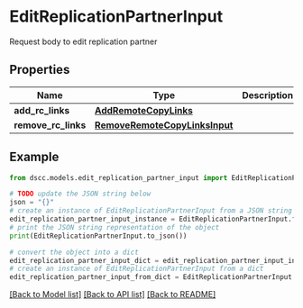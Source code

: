 # EditReplicationPartnerInput

Request body to edit replication partner

## Properties

Name | Type | Description | Notes
------------ | ------------- | ------------- | -------------
**add_rc_links** | [**AddRemoteCopyLinks**](AddRemoteCopyLinks.md) |  | [optional] 
**remove_rc_links** | [**RemoveRemoteCopyLinksInput**](RemoveRemoteCopyLinksInput.md) |  | [optional] 

## Example

```python
from dscc.models.edit_replication_partner_input import EditReplicationPartnerInput

# TODO update the JSON string below
json = "{}"
# create an instance of EditReplicationPartnerInput from a JSON string
edit_replication_partner_input_instance = EditReplicationPartnerInput.from_json(json)
# print the JSON string representation of the object
print(EditReplicationPartnerInput.to_json())

# convert the object into a dict
edit_replication_partner_input_dict = edit_replication_partner_input_instance.to_dict()
# create an instance of EditReplicationPartnerInput from a dict
edit_replication_partner_input_from_dict = EditReplicationPartnerInput.from_dict(edit_replication_partner_input_dict)
```
[[Back to Model list]](../README.md#documentation-for-models) [[Back to API list]](../README.md#documentation-for-api-endpoints) [[Back to README]](../README.md)



